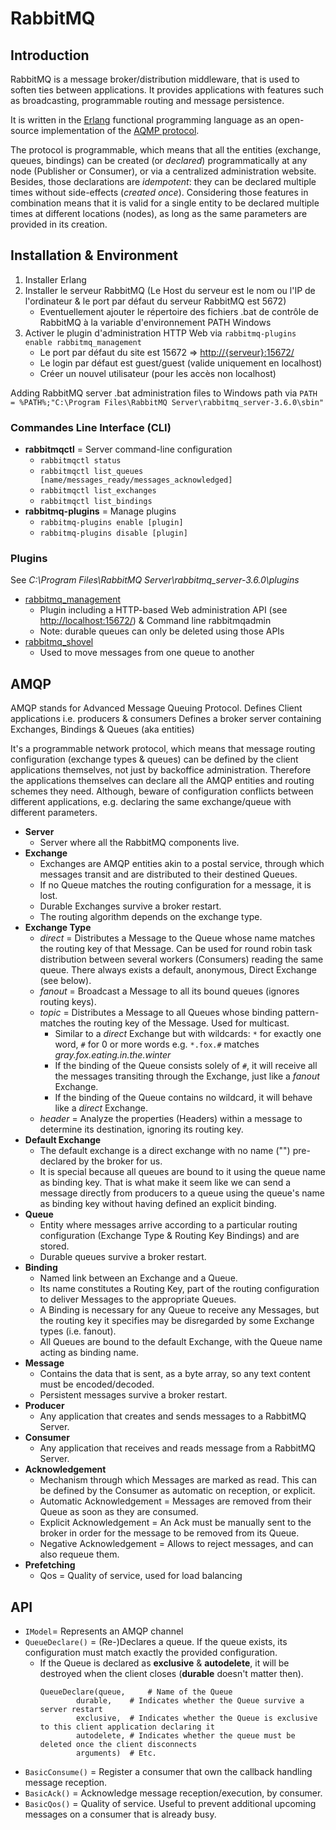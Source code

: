 # RabbitMQ

## Introduction

RabbitMQ is a message broker/distribution middleware, that is used to soften ties between applications.
It provides applications with features such as broadcasting, programmable routing and message persistence.

It is written in the [Erlang](https://en.wikipedia.org/wiki/Erlang_(programming_language)) functional programming language as an open-source implementation of the [AQMP protocol](https://en.wikipedia.org/wiki/Advanced_Message_Queuing_Protocol).

The protocol is programmable, which means that all the entities (exchange, queues, bindings) can be created (or _declared_) programmatically at any node (Publisher or Consumer), or via a centralized administration website.
Besides, those declarations are _idempotent_: they can be declared multiple times without side-effects (_created once_).
Considering those features in combination means that it is valid for a single entity to be declared multiple times at different locations (nodes), as long as the same parameters are provided in its creation.

## Installation & Environment

1. Installer Erlang
2. Installer le serveur RabbitMQ (Le Host du serveur est le nom ou l'IP de l'ordinateur & le port par défaut du serveur RabbitMQ est 5672)
    * Eventuellement ajouter le répertoire des fichiers .bat de contrôle de RabbitMQ à la variable d'environnement PATH Windows
3. Activer le plugin d'administration HTTP Web via `rabbitmq-plugins enable rabbitmq_management`
    * Le port par défaut du site est 15672 => <http://{serveur}:15672/>
    * Le login par défaut est guest/guest (valide uniquement en localhost)
    * Créer un nouvel utilisateur (pour les accès non localhost)

Adding RabbitMQ server .bat administration files to Windows path via `PATH = %PATH%;"C:\Program Files\RabbitMQ Server\rabbitmq_server-3.6.0\sbin"`

### Commandes Line Interface (CLI)

* **rabbitmqctl** = Server command-line configuration
  * `rabbitmqctl status`
  * `rabbitmqctl list_queues [name/messages_ready/messages_acknowledged]`
  * `rabbitmqctl list_exchanges`
  * `rabbitmqctl list_bindings`
* **rabbitmq-plugins** = Manage plugins
  * `rabbitmq-plugins enable [plugin]`
  * `rabbitmq-plugins disable [plugin]`

### Plugins

See _C:\Program Files\RabbitMQ Server\rabbitmq\_server-3.6.0\plugins_

* [rabbitmq_management](https://www.rabbitmq.com/management.html)
  * Plugin including a HTTP-based Web administration API (see <http://localhost:15672/>) & Command line rabbitmqadmin
  * Note: durable queues can only be deleted using those APIs
* [rabbitmq_shovel](https://www.rabbitmq.com/shovel.html)
  * Used to move messages from one queue to another

## AMQP

AMQP stands for Advanced Message Queuing Protocol.
Defines Client applications i.e. producers & consumers
Defines a broker server containing Exchanges, Bindings & Queues (aka entities)

It's a programmable network protocol, which means that message routing configuration (exchange types & queues) can be defined by the client applications themselves, not just by backoffice administration.
Therefore the applications themselves can declare all the AMQP entities and routing schemes they need.
Although, beware of configuration conflicts between different applications, e.g. declaring the same exchange/queue with different parameters.

* **Server**
  * Server where all the RabbitMQ components live.
* **Exchange**
  * Exchanges are AMQP entities akin to a postal service, through which messages transit and are distributed to their destined Queues.
  * If no Queue matches the routing configuration for a message, it is lost.
  * Durable Exchanges survive a broker restart.
  * The routing algorithm depends on the exchange type.
* **Exchange Type**
  * _direct_ = Distributes a Message to the Queue whose name matches the routing key of that Message. Can be used for round robin task distribution between several workers (Consumers) reading the same queue. There always exists a default, anonymous, Direct Exchange (see below).
  * _fanout_ = Broadcast a Message to all its bound queues (ignores routing keys).
  * _topic_ = Distributes a Message to all Queues whose binding pattern-matches the routing key of the Message. Used for multicast.
    * Similar to a *direct* Exchange but with wildcards: `*` for exactly one word, `#` for 0 or more words e.g. `*.fox.#` matches _gray.fox.eating.in.the.winter_
    * If the binding of the Queue consists solely of `#`, it will receive all the messages transiting through the Exchange, just like a *fanout* Exchange.
    * If the binding of the Queue contains no wildcard, it will behave like a *direct* Exchange.
  * _header_ = Analyze the properties (Headers) within a message to determine its destination, ignoring its routing key.
* **Default Exchange**
  * The default exchange is a direct exchange with no name ("") pre-declared by the broker for us.
  * It is special because all queues are bound to it using the queue name as binding key. That is what make it seem like we can send a message directly from producers to a queue using the queue's name as binding key without having defined an explicit binding.
* **Queue**
  * Entity where messages arrive according to a particular routing configuration (Exchange Type & Routing Key Bindings) and are stored.
  * Durable queues survive a broker restart.
* **Binding**
  * Named link between an Exchange and a Queue.
  * Its name constitutes a Routing Key, part of the routing configuration to deliver Messages to the appropriate Queues.
  * A Binding is necessary for any Queue to receive any Messages, but the routing key it specifies may be disregarded by some Exchange types (i.e. fanout).
  * All Queues are bound to the default Exchange, with the Queue name acting as binding name.
* **Message**
  * Contains the data that is sent, as a byte array, so any text content must be encoded/decoded.
  * Persistent messages survive a broker restart.
* **Producer**
  * Any application that creates and sends messages to a RabbitMQ Server.
* **Consumer**
  * Any application that receives and reads message from a RabbitMQ Server.
* **Acknowledgement**
  * Mechanism through which Messages are marked as read. This can be defined by the Consumer as automatic on reception, or explicit.
  * Automatic Acknowledgement = Messages are removed from their Queue as soon as they are consumed.
  * Explicit Acknowledgement = An Ack must be manually sent to the broker in order for the message to be removed from its Queue.
  * Negative Acknowledgement = Allows to reject messages, and can also requeue them.
* **Prefetching**
  * Qos = Quality of service, used for load balancing

## API

* `IModel`= Represents an AMQP channel
* `QueueDeclare()` = (Re-)Declares a queue. If the queue exists, its configuration must match exactly the provided configuration.
  * If the Queue is declared as **exclusive** & **autodelete**, it will be destroyed when the client closes (**durable** doesn't matter then).
    ```
    QueueDeclare(queue,     # Name of the Queue
            durable,	# Indicates whether the Queue survive a server restart
            exclusive,	# Indicates whether the Queue is exclusive to this client application declaring it
            autodelete,	# Indicates whether the queue must be deleted once the client disconnects
            arguments)	# Etc.
    ```
* `BasicConsume()` = Register a consumer that own the callback handling message reception.
* `BasicAck()` = Acknowledge message reception/execution, by consumer.
* `BasicQos()` = Quality of service. Useful to prevent additional upcoming messages on a consumer that is already busy.
